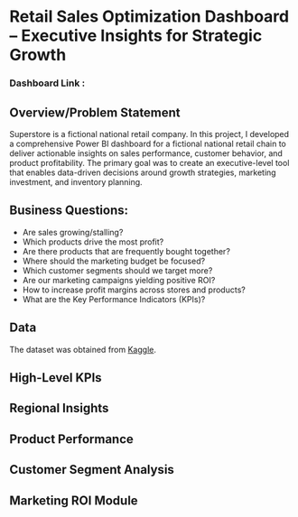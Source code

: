 # Retail Sales Optimization Dashboard – Executive Insights for Strategic Growth

### Dashboard Link :


## Overview/Problem Statement
Superstore is a fictional national retail company. In this project, I developed a comprehensive Power BI dashboard for a fictional national retail chain to deliver actionable insights on sales performance, customer behavior, and product profitability. The primary goal was to create an executive-level tool that enables data-driven decisions around growth strategies, marketing investment, and inventory planning.


## Business Questions:
- Are sales growing/stalling?
- Which products drive the most profit?
- Are there products that are frequently bought together?
- Where should the marketing budget be focused?
- Which customer segments should we target more?
- Are our marketing campaigns yielding positive ROI?
- How to increase profit margins across stores and products?
- What are the Key Performance Indicators (KPIs)?

## Data
The dataset was obtained from [Kaggle](https://www.kaggle.com/datasets/vivek468/superstore-dataset-final).

## High-Level KPIs

## Regional Insights

## Product Performance

## Customer Segment Analysis

## Marketing ROI Module
